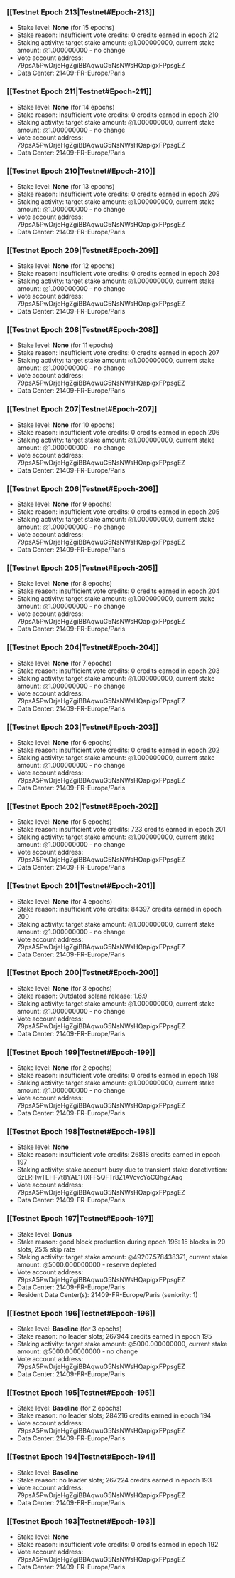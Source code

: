 ### [[Testnet Epoch 213|Testnet#Epoch-213]]
* Stake level: **None** (for 15 epochs)
* Stake reason: Insufficient vote credits: 0 credits earned in epoch 212
* Staking activity: target stake amount: ◎1.000000000, current stake amount: ◎1.000000000 - no change
* Vote account address: 79psA5PwDrjeHgZgiBBAqwuG5NsNWsHQapigxFPpsgEZ
* Data Center: 21409-FR-Europe/Paris
### [[Testnet Epoch 211|Testnet#Epoch-211]]
* Stake level: **None** (for 14 epochs)
* Stake reason: Insufficient vote credits: 0 credits earned in epoch 210
* Staking activity: target stake amount: ◎1.000000000, current stake amount: ◎1.000000000 - no change
* Vote account address: 79psA5PwDrjeHgZgiBBAqwuG5NsNWsHQapigxFPpsgEZ
* Data Center: 21409-FR-Europe/Paris
### [[Testnet Epoch 210|Testnet#Epoch-210]]
* Stake level: **None** (for 13 epochs)
* Stake reason: Insufficient vote credits: 0 credits earned in epoch 209
* Staking activity: target stake amount: ◎1.000000000, current stake amount: ◎1.000000000 - no change
* Vote account address: 79psA5PwDrjeHgZgiBBAqwuG5NsNWsHQapigxFPpsgEZ
* Data Center: 21409-FR-Europe/Paris
### [[Testnet Epoch 209|Testnet#Epoch-209]]
* Stake level: **None** (for 12 epochs)
* Stake reason: Insufficient vote credits: 0 credits earned in epoch 208
* Staking activity: target stake amount: ◎1.000000000, current stake amount: ◎1.000000000 - no change
* Vote account address: 79psA5PwDrjeHgZgiBBAqwuG5NsNWsHQapigxFPpsgEZ
* Data Center: 21409-FR-Europe/Paris
### [[Testnet Epoch 208|Testnet#Epoch-208]]
* Stake level: **None** (for 11 epochs)
* Stake reason: Insufficient vote credits: 0 credits earned in epoch 207
* Staking activity: target stake amount: ◎1.000000000, current stake amount: ◎1.000000000 - no change
* Vote account address: 79psA5PwDrjeHgZgiBBAqwuG5NsNWsHQapigxFPpsgEZ
* Data Center: 21409-FR-Europe/Paris
### [[Testnet Epoch 207|Testnet#Epoch-207]]
* Stake level: **None** (for 10 epochs)
* Stake reason: insufficient vote credits: 0 credits earned in epoch 206
* Staking activity: target stake amount: ◎1.000000000, current stake amount: ◎1.000000000 - no change
* Vote account address: 79psA5PwDrjeHgZgiBBAqwuG5NsNWsHQapigxFPpsgEZ
* Data Center: 21409-FR-Europe/Paris
### [[Testnet Epoch 206|Testnet#Epoch-206]]
* Stake level: **None** (for 9 epochs)
* Stake reason: insufficient vote credits: 0 credits earned in epoch 205
* Staking activity: target stake amount: ◎1.000000000, current stake amount: ◎1.000000000 - no change
* Vote account address: 79psA5PwDrjeHgZgiBBAqwuG5NsNWsHQapigxFPpsgEZ
* Data Center: 21409-FR-Europe/Paris
### [[Testnet Epoch 205|Testnet#Epoch-205]]
* Stake level: **None** (for 8 epochs)
* Stake reason: insufficient vote credits: 0 credits earned in epoch 204
* Staking activity: target stake amount: ◎1.000000000, current stake amount: ◎1.000000000 - no change
* Vote account address: 79psA5PwDrjeHgZgiBBAqwuG5NsNWsHQapigxFPpsgEZ
* Data Center: 21409-FR-Europe/Paris
### [[Testnet Epoch 204|Testnet#Epoch-204]]
* Stake level: **None** (for 7 epochs)
* Stake reason: insufficient vote credits: 0 credits earned in epoch 203
* Staking activity: target stake amount: ◎1.000000000, current stake amount: ◎1.000000000 - no change
* Vote account address: 79psA5PwDrjeHgZgiBBAqwuG5NsNWsHQapigxFPpsgEZ
* Data Center: 21409-FR-Europe/Paris
### [[Testnet Epoch 203|Testnet#Epoch-203]]
* Stake level: **None** (for 6 epochs)
* Stake reason: insufficient vote credits: 0 credits earned in epoch 202
* Staking activity: target stake amount: ◎1.000000000, current stake amount: ◎1.000000000 - no change
* Vote account address: 79psA5PwDrjeHgZgiBBAqwuG5NsNWsHQapigxFPpsgEZ
* Data Center: 21409-FR-Europe/Paris
### [[Testnet Epoch 202|Testnet#Epoch-202]]
* Stake level: **None** (for 5 epochs)
* Stake reason: insufficient vote credits: 723 credits earned in epoch 201
* Staking activity: target stake amount: ◎1.000000000, current stake amount: ◎1.000000000 - no change
* Vote account address: 79psA5PwDrjeHgZgiBBAqwuG5NsNWsHQapigxFPpsgEZ
* Data Center: 21409-FR-Europe/Paris
### [[Testnet Epoch 201|Testnet#Epoch-201]]
* Stake level: **None** (for 4 epochs)
* Stake reason: insufficient vote credits: 84397 credits earned in epoch 200
* Staking activity: target stake amount: ◎1.000000000, current stake amount: ◎1.000000000 - no change
* Vote account address: 79psA5PwDrjeHgZgiBBAqwuG5NsNWsHQapigxFPpsgEZ
* Data Center: 21409-FR-Europe/Paris
### [[Testnet Epoch 200|Testnet#Epoch-200]]
* Stake level: **None** (for 3 epochs)
* Stake reason: Outdated solana release: 1.6.9
* Staking activity: target stake amount: ◎1.000000000, current stake amount: ◎1.000000000 - no change
* Vote account address: 79psA5PwDrjeHgZgiBBAqwuG5NsNWsHQapigxFPpsgEZ
* Data Center: 21409-FR-Europe/Paris
### [[Testnet Epoch 199|Testnet#Epoch-199]]
* Stake level: **None** (for 2 epochs)
* Stake reason: insufficient vote credits: 0 credits earned in epoch 198
* Staking activity: target stake amount: ◎1.000000000, current stake amount: ◎1.000000000 - no change
* Vote account address: 79psA5PwDrjeHgZgiBBAqwuG5NsNWsHQapigxFPpsgEZ
* Data Center: 21409-FR-Europe/Paris
### [[Testnet Epoch 198|Testnet#Epoch-198]]
* Stake level: **None**
* Stake reason: insufficient vote credits: 26818 credits earned in epoch 197
* Staking activity: stake account busy due to transient stake deactivation: 6zLRHwTEHF7t8YAL1HXFF5QFTr8Z1AVcvcYoCQhgZAaq
* Vote account address: 79psA5PwDrjeHgZgiBBAqwuG5NsNWsHQapigxFPpsgEZ
* Data Center: 21409-FR-Europe/Paris
### [[Testnet Epoch 197|Testnet#Epoch-197]]
* Stake level: **Bonus**
* Stake reason: good block production during epoch 196: 15 blocks in 20 slots, 25% skip rate
* Staking activity: target stake amount: ◎49207.578438371, current stake amount: ◎5000.000000000 - reserve depleted
* Vote account address: 79psA5PwDrjeHgZgiBBAqwuG5NsNWsHQapigxFPpsgEZ
* Data Center: 21409-FR-Europe/Paris
* Resident Data Center(s): 21409-FR-Europe/Paris (seniority: 1)
### [[Testnet Epoch 196|Testnet#Epoch-196]]
* Stake level: **Baseline** (for 3 epochs)
* Stake reason: no leader slots; 267944 credits earned in epoch 195
* Staking activity: target stake amount: ◎5000.000000000, current stake amount: ◎5000.000000000 - no change
* Vote account address: 79psA5PwDrjeHgZgiBBAqwuG5NsNWsHQapigxFPpsgEZ
* Data Center: 21409-FR-Europe/Paris
### [[Testnet Epoch 195|Testnet#Epoch-195]]
* Stake level: **Baseline** (for 2 epochs)
* Stake reason: no leader slots; 284216 credits earned in epoch 194
* Vote account address: 79psA5PwDrjeHgZgiBBAqwuG5NsNWsHQapigxFPpsgEZ
* Data Center: 21409-FR-Europe/Paris
### [[Testnet Epoch 194|Testnet#Epoch-194]]
* Stake level: **Baseline**
* Stake reason: no leader slots; 267224 credits earned in epoch 193
* Vote account address: 79psA5PwDrjeHgZgiBBAqwuG5NsNWsHQapigxFPpsgEZ
* Data Center: 21409-FR-Europe/Paris
### [[Testnet Epoch 193|Testnet#Epoch-193]]
* Stake level: **None**
* Stake reason: insufficient vote credits: 0 credits earned in epoch 192
* Vote account address: 79psA5PwDrjeHgZgiBBAqwuG5NsNWsHQapigxFPpsgEZ
* Data Center: 21409-FR-Europe/Paris